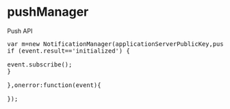 # pushManager
Push API

<pre>
var m=new NotificationManager(applicationServerPublicKey,pushId,wsURL,onsuccess(event){
if (event.result=='initialized') { 

event.subscribe();
}

},onerror:function(event){

});
<pre>
